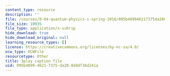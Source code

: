 ```yaml
---
content_type: resource
description: ''
file: /courses/8-04-quantum-physics-i-spring-2016/095b409946217375da288d4df36d241a_Z4CSAWrzguY.srt
file_size: 10935
file_type: application/x-subrip
hide_download: true
hide_download_original: null
learning_resource_types: []
license: https://creativecommons.org/licenses/by-nc-sa/4.0/
ocw_type: OCWFile
resourcetype: Other
title: 3play caption file
uid: 095b4099-4621-7375-da28-8d4df36d241a
---
```

